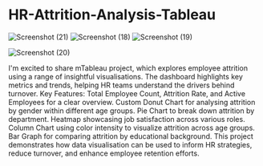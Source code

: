 # HR-Attrition-Analysis-Tableau
![Screenshot (21)](https://github.com/user-attachments/assets/2e76e233-a92e-4f36-8294-b1235ee702de)
![Screenshot (18)](https://github.com/user-attachments/assets/a3839b59-3f1f-4953-9a63-a0f6e39d488a)
![Screenshot (19)](https://github.com/user-attachments/assets/3f1d00c3-9a0d-4dcf-877f-97e26fb8b94a)

![Screenshot (20)](https://github.com/user-attachments/assets/8a52a728-d888-4bf8-a4fe-05aa70ff0389)




I'm excited to share mTableau project, which explores employee attrition using a range of insightful visualisations. The dashboard highlights key metrics and trends, helping HR teams understand the drivers behind turnover.
 Key Features: 
Total Employee Count, Attrition Rate, and Active Employees for a clear overview.
Custom Donut Chart for analysing attrition by gender within different age groups.
Pie Chart to break down attrition by department.
Heatmap showcasing job satisfaction across various roles.
Column Chart using color intensity to visualize attrition across age groups.
Bar Graph for comparing attrition by educational background.
This project demonstrates how data visualisation can be used to inform HR strategies, reduce turnover, and enhance employee retention efforts.
